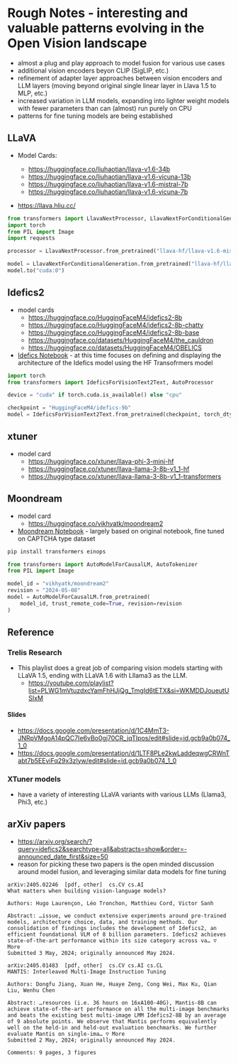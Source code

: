 # Rough Notes - interesting and valuable patterns evolving in the Open Vision landscape
- almost a plug and play approach to model fusion for various use cases
- additional vision encoders beyon CLIP (SigLIP, etc.)
- refinement of adapter layer approaches between vision encoders and LLM layers (moving beyond original single linear layer in Llava 1.5 to MLP, etc.)
- increased variation in LLM models, expanding into lighter weight models with fewer parameters than can (almost) run purely on CPU
- patterns for fine tuning models are being established

## LLaVA

- Model Cards:
  - https://huggingface.co/liuhaotian/llava-v1.6-34b
  - https://huggingface.co/liuhaotian/llava-v1.6-vicuna-13b
  - https://huggingface.co/liuhaotian/llava-v1.6-mistral-7b
  - https://huggingface.co/liuhaotian/llava-v1.6-vicuna-7b

- https://llava.hliu.cc/
```python
from transformers import LlavaNextProcessor, LlavaNextForConditionalGeneration
import torch
from PIL import Image
import requests

processor = LlavaNextProcessor.from_pretrained("llava-hf/llava-v1.6-mistral-7b-hf")

model = LlavaNextForConditionalGeneration.from_pretrained("llava-hf/llava-v1.6-mistral-7b-hf", torch_dtype=torch.float16, low_cpu_mem_usage=True) 
model.to("cuda:0")
```

## Idefics2
- model cards
  - https://huggingface.co/HuggingFaceM4/idefics2-8b
  - https://huggingface.co/HuggingFaceM4/idefics2-8b-chatty
  - https://huggingface.co/HuggingFaceM4/idefics2-8b-base
  - https://huggingface.co/datasets/HuggingFaceM4/the_cauldron
  - https://huggingface.co/datasets/HuggingFaceM4/OBELICS
- [Idefics Notebook](https://github.com/donbcolab/moondream/blob/main/notebooks/finetuning_idefics.ipynb) - at this time focuses on defining and displaying the architecture of the Idefics model using the HF Transofrmers model

```python
import torch
from transformers import IdeficsForVisionText2Text, AutoProcessor

device = "cuda" if torch.cuda.is_available() else "cpu"

checkpoint = "HuggingFaceM4/idefics-9b"
model = IdeficsForVisionText2Text.from_pretrained(checkpoint, torch_dtype=torch.bfloat16).to(device)

```

## xtuner
- model card
  - https://huggingface.co/xtuner/llava-phi-3-mini-hf
  - https://huggingface.co/xtuner/llava-llama-3-8b-v1_1-hf
  - https://huggingface.co/xtuner/llava-llama-3-8b-v1_1-transformers

## Moondream
- model card
  - https://huggingface.co/vikhyatk/moondream2
- [Moondream Notebook](https://github.com/donbcolab/moondream/blob/main/notebooks/finetuning_moondream.ipynb) - largely based on original notebook, fine tuned on CAPTCHA type dataset

```python
pip install transformers einops

from transformers import AutoModelForCausalLM, AutoTokenizer
from PIL import Image

model_id = "vikhyatk/moondream2"
revision = "2024-05-08"
model = AutoModelForCausalLM.from_pretrained(
    model_id, trust_remote_code=True, revision=revision
)
```

## Reference

### Trelis Research
- This playlist does a great job of comparing vision models starting with LLaVA 1.5, ending with LLaVA 1.6 with Lllama3 as the LLM.
  - https://youtube.com/playlist?list=PLWG1mVtuzdxcYamFhHJjQg_TmgId6tETX&si=WKMDDJoueutUSIxM

#### Slides
- https://docs.google.com/presentation/d/1C4MmT3-JNRpVMgoA14pQC7Ie6vBo0gj70CR_jqTIpos/edit#slide=id.gcb9a0b074_1_0
- https://docs.google.com/presentation/d/1LTF8PLe2kwLaddeqwgCRWnTabt7b5EEviFq29x3zlyw/edit#slide=id.gcb9a0b074_1_0

### XTuner models
- have a variety of interesting LLaVA variants with various LLMs (Llama3, Phi3, etc.)

## arXiv papers

- https://arxiv.org/search/?query=idefics2&searchtype=all&abstracts=show&order=-announced_date_first&size=50
- reason for picking these two papers is the open minded discussion around model fusion, and leveraging similar data models for fine tuning

```
arXiv:2405.02246  [pdf, other]  cs.CV cs.AI
What matters when building vision-language models?

Authors: Hugo Laurençon, Léo Tronchon, Matthieu Cord, Victor Sanh

Abstract: …issue, we conduct extensive experiments around pre-trained models, architecture choice, data, and training methods. Our consolidation of findings includes the development of Idefics2, an efficient foundational VLM of 8 billion parameters. Idefics2 achieves state-of-the-art performance within its size category across va… ▽ More
Submitted 3 May, 2024; originally announced May 2024.

arXiv:2405.01483  [pdf, other]  cs.CV cs.AI cs.CL
MANTIS: Interleaved Multi-Image Instruction Tuning

Authors: Dongfu Jiang, Xuan He, Huaye Zeng, Cong Wei, Max Ku, Qian Liu, Wenhu Chen

Abstract: …resources (i.e. 36 hours on 16xA100-40G), Mantis-8B can achieve state-of-the-art performance on all the multi-image benchmarks and beats the existing best multi-image LMM Idefics2-8B by an average of 9 absolute points. We observe that Mantis performs equivalently well on the held-in and held-out evaluation benchmarks. We further evaluate Mantis on single-ima… ▽ More
Submitted 2 May, 2024; originally announced May 2024.

Comments: 9 pages, 3 figures
```
